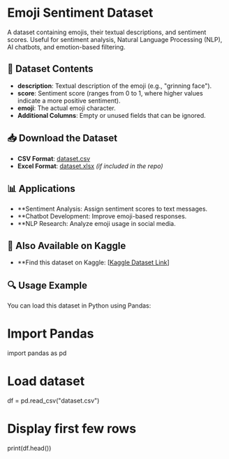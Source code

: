 # Emoji Sentiment Dataset

A dataset containing emojis, their textual descriptions, and sentiment scores. Useful for sentiment analysis, Natural Language Processing (NLP), AI chatbots, and emotion-based filtering.

## 📂 Dataset Contents

- **description**: Textual description of the emoji (e.g., "grinning face").
- **score**: Sentiment score (ranges from 0 to 1, where higher values indicate a more positive sentiment).
- **emoji**: The actual emoji character.
- **Additional Columns**: Empty or unused fields that can be ignored.

## 📥 Download the Dataset

- **CSV Format**: [dataset.csv](./dataset.csv)
- **Excel Format**: [dataset.xlsx](./dataset.xlsx) *(if included in the repo)*

## 📊 Applications

- **Sentiment Analysis: Assign sentiment scores to text messages.
- **Chatbot Development: Improve emoji-based responses.
- **NLP Research: Analyze emoji usage in social media.
  
## 📡 Also Available on Kaggle
- **Find this dataset on Kaggle: [[Kaggle Dataset Link](https://www.kaggle.com/datasets/dhruvhada/emoji-sentiments-and-description)] 

## 🔍 Usage Example

You can load this dataset in Python using Pandas:

# Import Pandas
import pandas as pd

# Load dataset
df = pd.read_csv("dataset.csv")

# Display first few rows
print(df.head())

